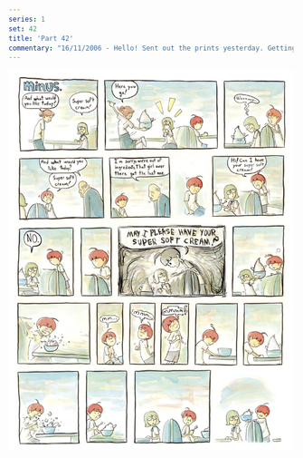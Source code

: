 ```yaml
---
series: 1
set: 42
title: 'Part 42'
commentary: "16/11/2006 - Hello! Sent out the prints yesterday. Getting them all packed plus the illustrations that went with them took longer than I thought; I am sort of glad that I did not sell more as I would probably still be preparing for shipping now instead of... updating webpages? Anyways if everything goes alright everyone should get them next week and I will try to get some more scanned this weekend and maybe take some more orders.Thanks to everyone who got one, hope you like them.<a href=\"https://jonnycrossbones.com/\" target=\"_blank\">Also here is a good comic</a>."
---
```


![](../../../../assets/minus/part-42/minus42.jpg)